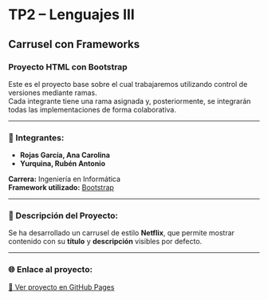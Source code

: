 # TP2 – Lenguajes III  
## Carrusel con Frameworks

### Proyecto HTML con Bootstrap

Este es el proyecto base sobre el cual trabajaremos utilizando control de versiones mediante ramas.  
Cada integrante tiene una rama asignada y, posteriormente, se integrarán todas las implementaciones de forma colaborativa.

---

### 👥 Integrantes:
- **Rojas García, Ana Carolina**  
- **Yurquina, Rubén Antonio**

**Carrera:** Ingeniería en Informática  
**Framework utilizado:** [Bootstrap](https://getbootstrap.com/)

---

### 🎯 Descripción del Proyecto:
Se ha desarrollado un carrusel de estilo **Netflix**, que permite mostrar contenido con su **título** y **descripción** visibles por defecto.

---

### 🌐 Enlace al proyecto:
[🔗 Ver proyecto en GitHub Pages](https://anatolysweb.github.io/MostradorSeries/)
